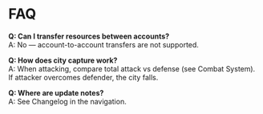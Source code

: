 # FAQ

**Q: Can I transfer resources between accounts?**  
A: No — account-to-account transfers are not supported.

**Q: How does city capture work?**  
A: When attacking, compare total attack vs defense (see Combat System). If attacker overcomes defender, the city falls.

**Q: Where are update notes?**  
A: See Changelog in the navigation.
